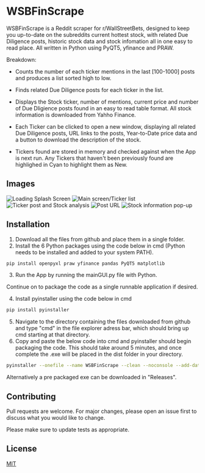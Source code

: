 # WSBFinScrape

WSBFinScrape is a Reddit scraper for r/WallStreetBets, designed to keep you up-to-date on the subreddits current hottest stock, with related Due Diligence posts, historic stock data and stock infomation all in one easy to read place. All written in Python using PyQT5, yfinance and PRAW.

Breakdown:

* Counts the number of each ticker mentions in the last [100-1000] posts and produces a list sorted high to low.

* Finds related Due Diligence posts for each ticker in the list.

* Displays the Stock ticker, number of mentions, current price and number of Due Dligience posts found in an easy to read table format. All stock information is downloaded from Yahho Finance.

* Each Ticker can be clicked to open a new window, displaying all related Due Diligence posts, URL links to the posts, Year-to-Date price data and a button to download the description of the stock.

* Tickers found are stored in memory and checked against when the App is next run. Any Tickers that haven't been previously found are highlighed in Cyan to highlight them as New.

## Images
![Loading Splash Screen](https://github.com/Nebulezz/WSBFinScrape/blob/master/Images/1%20-%20kBzXJ9f.png?raw=true)
![Main screen/Ticker list](https://github.com/Nebulezz/WSBFinScrape/blob/master/Images/2%20-%207eRJ7B5.png?raw=true)
![Ticker post and Stock analysis](https://github.com/Nebulezz/WSBFinScrape/blob/master/Images/3%20-%20WtJZpXe.png?raw=true)
![Post URL](https://github.com/Nebulezz/WSBFinScrape/blob/master/Images/4%20-%209JwJrAk.png?raw=true)
![Stock information pop-up](https://github.com/Nebulezz/WSBFinScrape/blob/master/Images/5%20-%20D1IkuE1.png?raw=true)

## Installation

1. Download all the files from github and place them in a single folder.
2. Install the 6 Python packages using the code below in cmd (Python needs to be installed and added to your system PATH). 
```bash
pip install openpyxl praw yfinance pandas PyQT5 matplotlib
```
3. Run the App by running the mainGUI.py file with Python.

Continue on to package the code as a single runnable application if desired.

4. Install pyinstaller using the code below in cmd
```bash
pip install pyinstaller
```
5. Navigate to the directory containing the files downloaded from github and type "cmd" in the file explorer adress bar, which should bring up cmd starting at that directory.
6. Copy and paste the below code into cmd and pyinstaller should begin packaging the code. This should take around 5 minutes, and once complete the .exe will be placed in the dist folder in your directory.
```bash
pyinstaller --onefile --name WSBFinScrape --clean --noconsole --add-data gorillaicon.jpg;. --add-data WallStreetBets.png;. --icon=gorillaicon_UrM_icon.ico mainGUI.py
```

Alternatively a pre packaged exe can be downloaded in "Releases".

## Contributing
Pull requests are welcome. For major changes, please open an issue first to discuss what you would like to change.

Please make sure to update tests as appropriate.

## License
[MIT](https://choosealicense.com/licenses/mit/)
